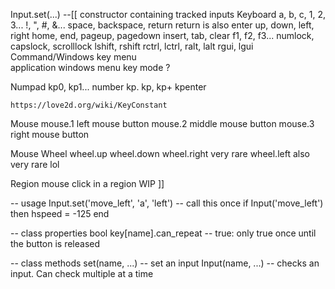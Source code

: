 
Input.set(...)					--[[ constructor containing tracked inputs
Keyboard
	a, b, c, 1, 2, 3...
	!, ", #, &...
	space, backspace, return 		return is also enter
	up, down, left, right
	home, end, pageup, pagedown
	insert, tab, clear
	f1, f2, f3...
	numlock, capslock, scrolllock
	lshift, rshift
	rctrl, lctrl, ralt, lalt
	rgui, lgui						Command/Windows key
	menu						
	application						windows menu key
	mode 							?

Numpad
	kp0, kp1...				number
	kp. kp, kp+
	kpenter

	https://love2d.org/wiki/KeyConstant

Mouse
	mouse.1		left mouse button
	mouse.2		middle mouse button
	mouse.3 	right mouse button

Mouse Wheel
	wheel.up
	wheel.down
	wheel.right	very rare
	wheel.left	also very rare lol

Region			mouse click in a region
	WIP
]]

-- usage
Input.set('move_left', 'a', 'left')		-- call this once
if Input('move_left') then
	hspeed = -125
end

-- class properties
bool key[name].can_repeat	-- true: only true once until the button is released

-- class methods
set(name, ...)				-- set an input
Input(name, ...)			-- checks an input. Can check multiple at a time
